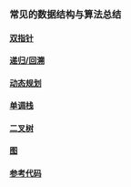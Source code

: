 ### 常见的数据结构与算法总结

#### [双指针](double_pointers/double_pointers.md)  
#### [递归/回溯](recursive/recursive.md)
#### [动态规划](dynamic_prgramming/dynamic_programming.md)
#### [单调栈](mono_stack/mono_stack.md)
#### [二叉树](tree/tree.md)
#### [图](graph/graph.md)
#### [参考代码](https://github.com/movetobe/data_structure_and_algorithms)
